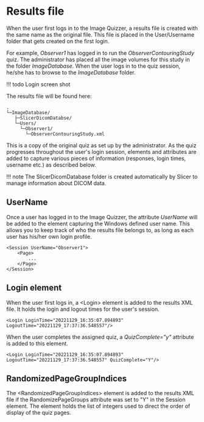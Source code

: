 # Results file

When the user first logs in to the Image Quizzer, a results file is created with the same
name as the original file. This file is placed in the User/Username folder that gets created
on the first login.

For example, *Observer1* has logged in to run the *ObserverContouringStudy* quiz.
The administrator has placed all the image volumes for this study in the folder *ImageDatabase*.
When the user logs in to the quiz session, he/she has to browse to the *ImageDatabase* folder.

!!! todo
    Login screen shot

The results file will be found here:

```
.
└─ImageDatabase/
   ├─SlicerDicomDatabse/
   └─Users/
     └─Observer1/
       └─ObserverContouringStudy.xml
```
	
This is a copy of the original quiz as set up by the administrator.
As the quiz progresses throughout the user's login session, elements and attributes
are added to capture various pieces of information (responses, login times, username etc.)
as described below.

!!! note
    The SlicerDicomDatabase folder is created automatically by Slicer to
	manage information about DICOM data.

## UserName

Once a user has logged in to the Image Quizzer, the attribute _UserName_ will be added to the element
capturing the Windows defined user name. This allows you to keep track of who the
results file belongs to, as long as each user has his/her own login profile.

```
<Session UserName="Observer1">
	<Page>
		...
	</Page>
</Session>
```
## Login element

When the user first logs in, a <Login\> element is added to the results XML file.
It holds the login and logout times for the user's session. 

```
<Login LoginTime="20221129_16:35:07.894893" LogoutTime="20221129_17:37:36.548557"/>
``` 

When the user completes the assigned quiz, a *QuizComplete="y"* attribute is added to this element.

```
<Login LoginTime="20221129_16:35:07.894893" LogoutTime="20221129_17:37:36.548557" QuizComplete="Y"/>
``` 

##  RandomizedPageGroupIndices

The <RandomizedPageGroupIndices\> element is added to the results XML file if
the RandomizePageGroups attribute was set to "Y" in the Session element. The
element holds the list of integers used to direct the order of display of the quiz pages.